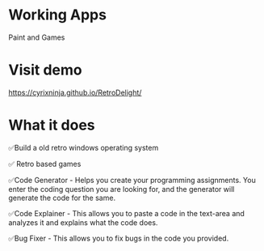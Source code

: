 # Working Apps
Paint and Games
# Visit demo
https://cyrixninja.github.io/RetroDelight/
# What it does
✅Build a old retro windows operating system

✅ Retro based games

✅Code Generator - Helps you create your programming assignments. You enter the coding question you are looking for, and the generator will generate the code for the same.

✅Code Explainer - This allows you to paste a code in the text-area and analyzes it and explains what the code does.

✅Bug Fixer - This allows you to fix bugs in the code you provided.
